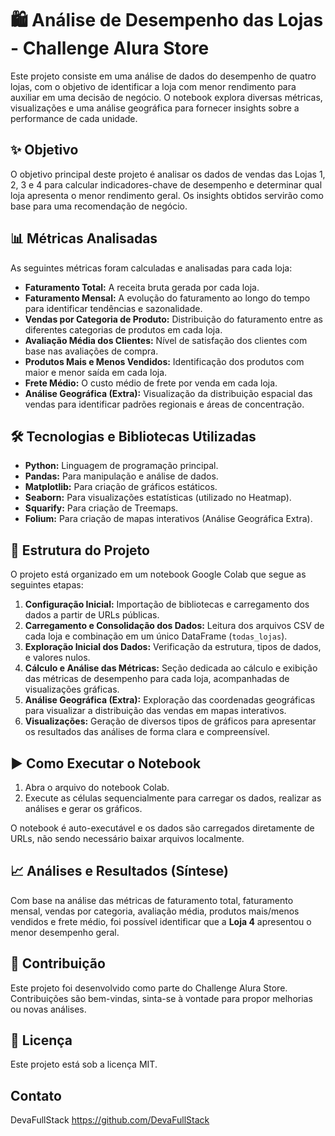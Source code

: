 # 🛍️ Análise de Desempenho das Lojas - Challenge Alura Store

Este projeto consiste em uma análise de dados do desempenho de quatro lojas, com o objetivo de identificar a loja com menor rendimento para auxiliar em uma decisão de negócio. O notebook explora diversas métricas, visualizações e uma análise geográfica para fornecer insights sobre a performance de cada unidade.

## ✨ Objetivo

O objetivo principal deste projeto é analisar os dados de vendas das Lojas 1, 2, 3 e 4 para calcular indicadores-chave de desempenho e determinar qual loja apresenta o menor rendimento geral. Os insights obtidos servirão como base para uma recomendação de negócio.

## 📊 Métricas Analisadas

As seguintes métricas foram calculadas e analisadas para cada loja:

- **Faturamento Total:** A receita bruta gerada por cada loja.
- **Faturamento Mensal:** A evolução do faturamento ao longo do tempo para identificar tendências e sazonalidade.
- **Vendas por Categoria de Produto:** Distribuição do faturamento entre as diferentes categorias de produtos em cada loja.
- **Avaliação Média dos Clientes:** Nível de satisfação dos clientes com base nas avaliações de compra.
- **Produtos Mais e Menos Vendidos:** Identificação dos produtos com maior e menor saída em cada loja.
- **Frete Médio:** O custo médio de frete por venda em cada loja.
- **Análise Geográfica (Extra):** Visualização da distribuição espacial das vendas para identificar padrões regionais e áreas de concentração.

## 🛠️ Tecnologias e Bibliotecas Utilizadas

- **Python:** Linguagem de programação principal.
- **Pandas:** Para manipulação e análise de dados.
- **Matplotlib:** Para criação de gráficos estáticos.
- **Seaborn:** Para visualizações estatísticas (utilizado no Heatmap).
- **Squarify:** Para criação de Treemaps.
- **Folium:** Para criação de mapas interativos (Análise Geográfica Extra).

## 📂 Estrutura do Projeto

O projeto está organizado em um notebook Google Colab que segue as seguintes etapas:

1.  **Configuração Inicial:** Importação de bibliotecas e carregamento dos dados a partir de URLs públicas.
2.  **Carregamento e Consolidação dos Dados:** Leitura dos arquivos CSV de cada loja e combinação em um único DataFrame (`todas_lojas`).
3.  **Exploração Inicial dos Dados:** Verificação da estrutura, tipos de dados, e valores nulos.
4.  **Cálculo e Análise das Métricas:** Seção dedicada ao cálculo e exibição das métricas de desempenho para cada loja, acompanhadas de visualizações gráficas.
5.  **Análise Geográfica (Extra):** Exploração das coordenadas geográficas para visualizar a distribuição das vendas em mapas interativos.
6.  **Visualizações:** Geração de diversos tipos de gráficos para apresentar os resultados das análises de forma clara e compreensível.

## ▶️ Como Executar o Notebook

1.  Abra o arquivo do notebook Colab.
2.  Execute as células sequencialmente para carregar os dados, realizar as análises e gerar os gráficos.

O notebook é auto-executável e os dados são carregados diretamente de URLs, não sendo necessário baixar arquivos localmente.

## 📈 Análises e Resultados (Síntese)

Com base na análise das métricas de faturamento total, faturamento mensal, vendas por categoria, avaliação média, produtos mais/menos vendidos e frete médio, foi possível identificar que a **Loja 4** apresentou o menor desempenho geral.

## 🤝 Contribuição

Este projeto foi desenvolvido como parte do Challenge Alura Store. Contribuições são bem-vindas, sinta-se à vontade para propor melhorias ou novas análises.

## 📝 Licença

Este projeto está sob a licença MIT.

## Contato

DevaFullStack
https://github.com/DevaFullStack
